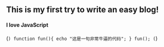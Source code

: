 ## This is my first try to write an easy blog!
#### I love JavaScript
(```)
    function fun(){
         echo "这是一句非常牛逼的代码";
    }
    fun();
(```)